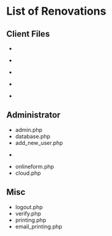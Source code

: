 # List of Renovations
## Client Files
* ~~~index.php~~~
* ~~~our-services.php~~~
* ~~~request-renew.php~~~
* ~~~error.php~~~
* ~~~login.php~~~

## Administrator
* admin.php
* database.php
* add_new_user.php
* ~~~changepass.php~~~
* onlineform.php
* cloud.php

## Misc
* logout.php
* verify.php
* printing.php
* email_printing.php

